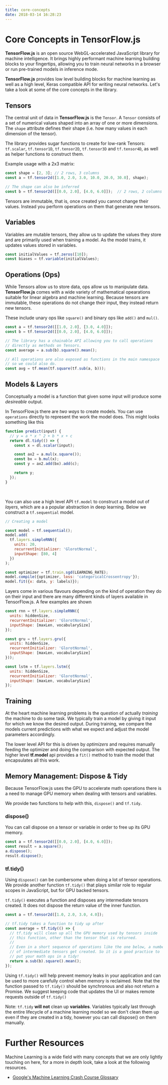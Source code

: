 ```yaml
---
title: core-concepts
date: 2018-03-14 16:28:23
---
```


# Core Concepts in TensorFlow.js

**TensorFlow.js** is an open source WebGL-accelerated JavaScript library for machine intelligence. It brings highly performant machine learning building blocks to your fingertips, allowing you to train neural networks in a browser or run pre-trained models in inference mode.

**TensorFlow.js** provides low level building blocks for machine learning as well as a high level, Keras compatible API for writing neural networks. Let's take a look at some of the core concepts in the library.


## Tensors

The central unit of data in **TensorFlow.js** is the `Tensor`. A `Tensor` consists of a set of numerical values shaped into an array of one or more dimensions. The `shape` attribute defines their shape (i.e. how many values in each dimension of the tensor).

The library provides sugar functions to create for low-rank Tensors: `tf.scalar`, `tf.tensor1D`, `tf.tensor2D`, `tf.tensor3D` and `tf.tensor4D`, as well as helper functions to construct them.

Example usage with a 2x3 matrix:


```js
const shape = [2, 3]; // 2 rows, 3 columns
const a = tf.tensor2d([1.0, 2.0, 3.0, 10.0, 20.0, 30.0], shape);

// The shape can also be inferred
const b = tf.tensor2d([[0.0, 2.0], [4.0, 6.0]]);  // 2 rows, 2 columns
```

Tensors are immutable, that is, once created you cannot change their values. Instead you perform operations on them that generate new tensors.

## Variables

Variables are mutable tensors, they allow us to update the values they store and are primarily used when training a model. As the model trains, it updates values stored in variables.

```js
const initialValues = tf.zeros([10]);
const biases = tf.variable(initialValues);
```


## Operations (Ops)

While Tensors allow us to store data, ops allow us to manipulate data. **TensorFlow.js** comes with a wide variety of mathematical opearations suitable for linear algebra and machine learning. Because tensors are immutable, these operations do not change their input, they instead return new tensors.

These include unary ops like `square()` and binary ops like `add()` and `mul()`.

```js
const a = tf.tensor2d([[1.0, 2.0], [3.0, 4.0]]);
const b = tf.tensor2d([[0.0, 2.0], [4.0, 6.0]]);

// The library has a chainable API allowing you to call operations
// directly as methods on Tensors.
const average = a.sub(b).square().mean();

// All operations are also exposed as functions in the main namespace
// so we could also do.
const avg = tf.mean(tf.square(tf.sub(a, b)));
```

## Models & Layers

Conceptually a model is a function that given some input will produce some _desireable_ output.

In TensorFlow.js there are _two ways_ to create models. You can use `operations` directly to represent the work the model does. This might looks something like this

```js
function predict(input) {
  // y = a * x ^ 2 + b * x + c
  return dl.tidy(() => {
    const x = dl.scalar(input);

    const ax2 = a.mul(x.square());
    const bx = b.mul(x);
    const y = ax2.add(bx).add(c);

    return y;
  });
}
```

<br />

You can also use a high level API `tf.model` to construct a model out of _layers_, which are a a popular abstraction in deep learning. Below we construct a `tf.sequential` model.


```js
// Creating a model

const model = tf.sequential();
model.add(
  tf.layers.simpleRNN({
    units: 20,
    recurrentInitializer: 'GlorotNormal',
    inputShape: [80, 4]
  })
);

const optimizer = tf.train.sgd(LEARNING_RATE);
model.compile({optimizer, loss: 'categoricalCrossentropy'});
model.fit({x: data, y: labels)});
```

Layers come in various flavours depending on the kind of operation they do on their input and there are many different kinds of layers available in TensorFlow.js. A few examples are shown

```js
const rnn = tf.layers.simpleRNN({
  units: hiddenSize,
  recurrentInitializer: 'GlorotNormal',
  inputShape: [maxLen, vocabularySize]
});

const gru = tf.layers.gru({
  units: hiddenSize,
  recurrentInitializer: 'GlorotNormal',
  inputShape: [maxLen, vocabularySize]
}));

const lstm = tf.layers.lstm({
  units: hiddenSize,
  recurrentInitializer: 'GlorotNormal',
  inputShape: [maxLen, vocabularySize]
});
```

## Training

At the heart machine learning problems is the question of actually _training_ the machine to do some task. We typically train a model by giving it input for which we know the desired output. During training, we compare the models current predictions with what we expect and adjust the model parameters accordingly.

The lower level API for this is driven by _optimizers_ and requires manually feeding the optimizer and doing the comparison with expected output. The higher level **tf.model** api provides a `fit()` method to train the model that encapsulates all this work.

## Memory Management: Dispose &amp; Tidy

Because TensorFlow.js uses the GPU to accelerate math operations there is a need to manage GPU memory when dealing with tensors and variables.

We provide two functions to help with this, `dispose()` and `tf.tidy`.

### dispose()

You can call dispose on a tensor or variable in order to free up its GPU memory.

```js
const a = tf.tensor2d([[0.0, 2.0], [4.0, 6.0]]);
const result = a.square();
a.dispose();
result.dispose();
```

### tf.tidy()

Using `dispose()` can be cumbersome when doing a lot of tensor operations. We provide another function `tf.tidy()` that plays similar role to regular scopes in JavaScript, but for GPU backed tensors.

`tf.tidy()` executes a function and disposes any intermediate tensors created. It does not dispose the return value of the inner function.

```js
const a = tf.tensor2d([1.0, 2.0, 3.0, 4.0]);

// tf.tidy takes a function to tidy up after
const average = tf.tidy(() => {
  // tf.tidy will clean up all the GPU memory used by tensors inside
  // this function, other than the tensor that is returned.
  //
  // Even in a short sequence of operations like the one below, a number
  // of intermediate tensors get created. So it is a good practice to
  // put your math ops in a tidy!
  return a.sub(b).square().mean();
});
```

Using `tf.tidy()` will help prevent memory leaks in your application and can be used to more carefully control when memory is reclaimed. Note that the function passed to `tf.tidy()` should be synchronous and also not return a Promise. We suggest keeping code that updates the UI or makes remote requests outside of `tf.tidy()`

Note: `tf.tidy` **will not** clean up **variables**. Variables typically last through the entire lifecycle of a machine learning model so we don't clean them up even if they are created in a tidy, however you can call dispose() on them manually.

# Further Resources

Machine Learning is a wide field with many concepts that we are only lightly touching on here, for a more in depth look, take a look at the following resources.

 - [Google's Machine Learning Crash Course Glossary](https://developers.google.com/machine-learning/crash-course/glossary)
